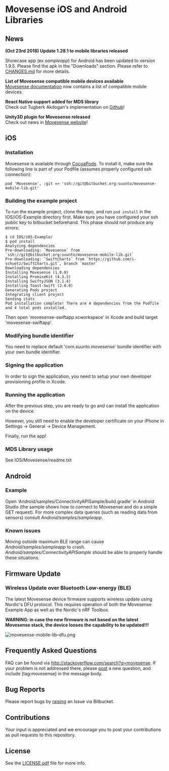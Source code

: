 # Movesense iOS and Android Libraries  

## News  

**(Oct 23rd 2018) Update 1.28.1 to mobile libraries released**

Showcase app (ex _sampleapp_) for Android has been updated to version 1.9.5. Please find the apk in the "Downloads" section.
Please refer to [CHANGES.md](CHANGES.md) for more details.
  
**List of Movesense compatible mobile devices available**  
[Movesense documentation](https://bitbucket.org/suunto/movesense-docs/wiki/Home) now contains a list of compatible mobile devices.

**React Native support added for MDS library**  
Check out Tugberk Akdogan's implementation on [Github](https://github.com/tugberka/react-native-mds)!

**Unity3D plugin for Movesense released**  
Check out news in [Movesense website](https://www.movesense.com/news/2018/09/movesense-plugin-for-unity3d/)!


## iOS  

### Installation  

Movesense is available through [CocoaPods](http://cocoapods.org). To install it, make sure the following line is part of your Podfile (assumes properly configured ssh connection):  

`pod 'Movesense', :git => 'ssh://git@bitbucket.org:suunto/movesense-mobile-lib.git'`

### Building the example project  

To run the example project, clone the repo, and run `pod install` in the IOS/iOS-Example directory first. Make sure you have configured your ssh public key to bitbucket beforehand. This phase should not produce any errors:

```
$ cd IOS/iOS-Example/
$ pod install
Analyzing dependencies
Pre-downloading: `Movesense` from `ssh://git@bitbucket.org:suunto/movesense-mobile-lib.git`
Pre-downloading: `SwiftCharts` from `https://github.com/i-schuetz/SwiftCharts.git`, branch `master`
Downloading dependencies
Installing Movesense (1.0.0)
Installing PromiseKit (4.3.3)
Installing SwiftyJSON (3.1.4)
Installing Toast-Swift (2.0.0)
Generating Pods project
Integrating client project
Sending stats
Pod installation complete! There are 4 dependencies from the Podfile and 4 total pods installed.
```

Then open 'movesense-swiftapp.xcworkspace' in Xcode and build target 'movesense-swiftapp'. 

### Modifying bundle identifier  

You need to replace default 'com.suunto.movesense' bundle identifier with your own bundle identifier.

### Signing the application

In order to sign the application, you need to setup your own developer provisioning profile in Xcode.

### Running the application  

After the previous step, you are ready to go and can install the application on the device. 

However, you still need to enable the developer certificate on your iPhone in Settings -> General -> Device Management.

Finally, run the app!

### MDS Library usage  

See IOS/Movesense/readme.txt

## Android  

### Example  

Open 'Android/samples/ConnectivityAPISample/build.gradle' in Android Studio (the sample shows how to connect to Movesense and do a simple GET request).
For more complex data queries (such as reading data from sensors) consult *Android/samples/sampleapp*.

### Known issues  

Moving outside maximum BLE range can cause *Android/samples/sampleapp* to crash. *Android/samples/ConnectivityAPISample* should be able to properly handle these situations.  

## Firmware Update  

### Wireless Update over Bluetooth Low-energy (BLE)   

The latest Movesense device firmware supports wireless update using Nordic's DFU protocol. This requires operation of both the Movesense Example App as well as the Nordic's nRF Toolbox.

**WARNING: in case the new firmware is not based on the latest Movesense stack, the device looses the capability to be updated!!!**

![movesense-mobile-lib-dfu.png](https://bitbucket.org/repo/oGbGqA/images/26723009-movesense-mobile-lib-dfu.png)

## Frequently Asked Questions   

FAQ can be found via http://stackoverflow.com/search?q=movesense. If your problem is not addressed there, please [post](http://stackoverflow.com/questions/ask) a new question, and include [tag:movesense] in the message body.

## Bug Reports  

Please report bugs by [raising](https://bitbucket.org/suunto/movesense-mobile-lib/issues/new) an Issue via Bitbucket.

## Contributions  

Your input is appreciated and we encourage you to post your contributions as pull requests to this repository.

## License  

See the [LICENSE.pdf](./LICENSE.pdf) file for more info.